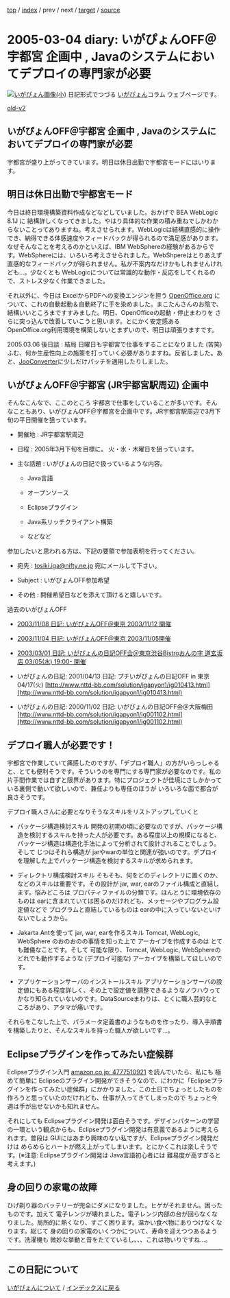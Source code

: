 [top](https://igapyon.github.io/diary/) 
 / [index](https://igapyon.github.io/diary/2005/index.html) 
 / prev 
 / next 
 / [target](https://igapyon.github.io/diary/2005/ig050304.html) 
 / [source](https://github.com/igapyon/diary/blob/gh-pages/2005/ig050304.html.src.md) 

2005-03-04 diary: いがぴょんOFF＠宇都宮 企画中 , Javaのシステムにおいてデプロイの専門家が必要
=====================================================================================================
[![いがぴょん画像(小)](https://igapyon.github.io/diary/images/iga200306s.jpg "いがぴょん")](https://igapyon.github.io/diary/memo/memoigapyon.html) 日記形式でつづる [いがぴょん](https://igapyon.github.io/diary/memo/memoigapyon.html)コラム ウェブページです。

[old-v2](ig050304-orig.html)

## いがぴょんOFF＠宇都宮 企画中 , Javaのシステムにおいてデプロイの専門家が必要

宇都宮が盛り上がってきています。明日は休日出勤で宇都宮モードにはいります。


## 明日は休日出勤で宇都宮モード

今日は終日環境構築資料作成などなどしていました。おかげで BEA WebLogic 8.1J に 結構詳しくなってきました。やはり具体的な作業の積み重ねでしかわからないことってありますね。考えさせられます。WebLogicは結構直感的に操作でき、納得できる体感速度やフィードバックが得られるので満足感があります。なぜそんなことを考えるのかといえば、IBM WebSphereの経験があるからです。WebSphereには、いろいろ考えさせられました。WebShpereはとりあえず 直感的なフィードバックが得られません。私が不案内なだけかもしれませんけれども…。少なくとも WebLogicについては常識的な動作・反応をしてくれるので、ストレス少なく作業できました。

それ以外に、今日は ExcelからPDFへの変換エンジンを担う [OpenOffice.org](http://ja.openoffice.org/) について、これの自動起動＆自動終了に手を染めました。まこたんさんのお陰で、結構いいところまですすみました。明日、OpenOfficeの起動・停止まわりを さらに突っ込んで改善していこうと思います。とにかく安定感ある
OpenOffice.org利用環境を構築しないとまずいので、明日は頑張りますです。

2005.03.06 後日談 : 結局 日曜日も宇都宮で仕事をすることになりました (苦笑) ふむ、何か生産性向上の施策を打っていく必要がありますね。反省しました。あと、[JooConverter](http://hp.vector.co.jp/authors/VA027994/joo/jooconverter.html)に少しだけパッチを適用したりしました。

## いがぴょんOFF＠宇都宮 (JR宇都宮駅周辺) 企画中

そんなこんなで、ここのところ 宇都宮で仕事をしていることが多いです。そんなこともあり、いがぴょんOFF＠宇都宮を企画中です。JR宇都宮駅周辺で3月下旬の平日開催を狙っています。


* 開催地 : JR宇都宮駅周辺
  
* 日程 : 2005年3月下旬を目標に。
  火・水・木曜日を狙っています。
  
* 主な話題 : いがぴょんの日記で扱っているような内容。
  

  * Java言語
    
  * オープンソース
    
  * Eclipseプラグイン
    
  * Java系リッチクライアント構築
    
  * などなど
  

参加したいと思われる方は、下記の要領で参加表明を行ってください。


* 宛先 : tosiki.iga@nifty.ne.jp 宛にメールして下さい。
  
* Subject : いがぴょんOFF参加希望
  
* その他 : 開催希望日などを添えて頂けると嬉しいです。

過去のいがぴょんOFF


* [2003/11/08 日記: いがぴょんOFF＠東京 2003/11/12 開催](../2003/ig031108.html)
  
* [2003/11/04 日記: いがぴょんOFF＠東京 2003/11/05開催](../2003/ig031104.html)
  
* [2003/03/01 日記: いがぴょんの日記OFF会＠東京渋谷Bistroおんの字 道玄坂店 03/05(水) 19:00- 開催](../2003/ig030301.html)
  
* いがぴょんの日記: 2001/04/13 日記: プチいがぴょんの日記OFF in 東京 04/17(火)
  [http://www.nttd-bb.com/solution/igapyon1/ig010413.html](http://www.nttd-bb.com/solution/igapyon1/ig010413.html)
  
* いがぴょんの日記: 2000/11/02 日記: いがぴょんの日記OFF会＠大阪梅田
  [http://www.nttd-bb.com/solution/igapyon1/ig001102.html](http://www.nttd-bb.com/solution/igapyon1/ig001102.html)

## デプロイ職人が必要です！

宇都宮で作業していて痛感したのですが、「デプロイ職人」の方がいらっしゃると、とても便利そうです。そういうのを専門にする専門家が必要なのです。私の片手間作業では自ずと限界があります。特にプロジェクトが佳境にさしかかっている裏側で動いて欲しいので、兼任よりも専任のほうが いろいろな面で都合が良さそうです。

デプロイ職人さんに必要となりそうなスキルをリストアップしていくと


* パッケージ構造検討スキル
  開発の初期の頃に必要なのですが、パッケージ構造を検討するスキルを持った人が必要です。ある程度以上の規模になると、パッケージ構造は構造化手法によって分析されて設計されることでしょう。そして
  じつはそれら構造が jarやwarの単位と関連が強いのです。デプロイを理解した上でパッケージ構造を検討するスキルが求められます。
  
* ディレクトリ構成検討スキル
  そもそも、何をどのディレクトリに置くのか、などのスキルは重要です。その設計が jar, war, earのファイル構成と直結します。悩みどころは
  プロパティファイルの分類です。ほんとうに環境依存のものは earに含まれていては困るのだけれども、メッセージやプログラム設定値などで プログラムと直結しているものは
  earの中に入っていないといけないでしょうから。
  
* Jakarta Antを使って jar, war, earを作るスキル
  Tomcat, WebLogic, WebSphere のおのおのの事情を知った上で アーカイブを作成するのは とても難儀なことです。そして
  可能な限り、Tomcat, WebLogic, WebSphereのどれでも動作するような (デプロイ可能な) アーカイブを構築してほしいのです。
  
* アプリケーションサーバのインストールスキル
  アプリケーションサーバの設定値にもある程度詳しく、その上で設定値を調整できるようなノウハウって かなり知られていないのです。DataSourceまわりは、とくに職人芸的なところがあり、アタマが痛いです。

それらをこなした上で、パラメータ定義書のようなものを作ったり、導入手順書を構築したりと、そんなスキルを持った職人が欲しいです…。

## Eclipseプラグインを作ってみたい症候群

Eclipseプラグイン入門 [amazon.co.jp: 4777510921](http://www.amazon.co.jp/exec/obidos/ASIN/4777510921/igapyondiary-22) を読んでいたら、私にも 極めて簡単に Eclipseのプラグイン開発ができそうなので、にわかに「Eclipseプラグインを作ってみたい症候群」にかかりました。この土日でちょっとしたものを作ろうと思っていたのだけれども、仕事が入ってきてしまったので ちょっと今週は手が出せないかも知れません。

それにしても Eclipseプラグイン開発は面白そうです。デザインパターンの学習の一環という観点からも、Eclipseプラグイン開発は有意義であるように考えられます。普段は
GUIにはあまり興味のない私ですが、Eclipseプラグイン開発だけは めらめらとハートが燃え上がってしまいます。とにかくこれは楽しそうです。(※注意:
Eclipseプラグイン開発は Java言語初心者には 難易度が高すぎると考えます。)

## 身の回りの家電の故障

ひげ剃り器のバッテリーが完全にダメになりました。ヒゲがそれません。困ったものです。加えて 電子レンジが壊れました。電子レンジ内部の台が回らなくなりました。局所的に熱くなり、すごく困ります。温かい食べ物にありつけなくなります。総じて 身の回りの家電のいくつかについて、寿命を迎えつつあるようです。洗濯機も 微妙な挙動と音をたてているし、、、これは物いりですね…。


----------------------------------------------------------------------------------------------------

## この日記について
[いがぴょんについて](https://igapyon.github.io/diary/memo/memoigapyon.html) / [インデックスに戻る](https://igapyon.github.io/diary/idxall.html)
